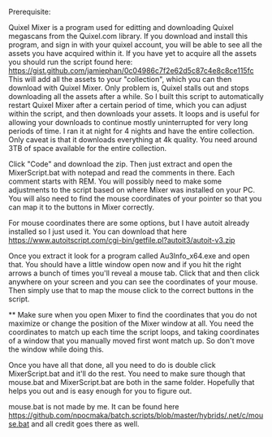 Prerequisite:

Quixel Mixer is a program used for editting and downloading Quixel megascans from the Quixel.com library. If you download and install this program, and sign in with your quixel account, you will be able to see all the assets you have acquired within it. If you have yet to acquire all the assets you should run the script found here: https://gist.github.com/jamiephan/0c04986c7f2e62d5c87c4e8c8ce115fc This will add all the assets to your "collection", which you can then download with Quixel Mixer. Only problem is, Quixel stalls out and stops downloading all the assets after a while. So I built this script to automatically restart Quixel Mixer after a certain period of time, which you can adjust within the script, and then downloads your assets. It loops and is useful for allowing your downloads to continue mostly uninterrupted for very long periods of time. I ran it at night for 4 nights and have the entire collection. Only caveat is that it downloads everything at 4k quality. You need around 3TB of space available for the entire collection.

Click "Code" and download the zip. Then just extract and open the MixerScript.bat with notepad and read the comments in there. Each comment starts with REM. You will possibly need to make some adjustments to the script based on where Mixer was installed on your PC. You will also need to find the mouse coordinates of your pointer so that you can map it to the buttons in Mixer correctly.

For mouse coordinates there are some options, but I have autoit already installed so I just used it. You can download that here https://www.autoitscript.com/cgi-bin/getfile.pl?autoit3/autoit-v3.zip

Once you extract it look for a program called Au3Info_x64.exe and open that. You should have a little window open now and if you hit the right arrows a bunch of times you'll reveal a mouse tab. Click that and then click anywhere on your screen and you can see the coordinates of your mouse. Then simply use that to map the mouse click to the correct buttons in the script.

** Make sure when you open Mixer to find the coordinates that you do not maximize or change the position of the Mixer window at all. You need the coordinates to match up each time the script loops, and taking coordinates of a window that you manually moved first wont match up. So don't move the window while doing this.

Once you have all that done, all you need to do is double click MixerScript.bat and it'll do the rest. You need to make sure though that mouse.bat and MixerScript.bat are both in the same folder. Hopefully that helps you out and is easy enough for you to figure out.

mouse.bat is not made by me. It can be found here https://github.com/npocmaka/batch.scripts/blob/master/hybrids/.net/c/mouse.bat and all credit goes there as well.
